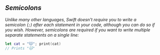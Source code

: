 ## *Semicolons*

*Unlike many other languages, Swift doesn’t require you to write a semicolon (`;`) after each statement in your code, although you can do so if you wish. However, semicolons are required if you want to write multiple separate statements on a single line:*

```swift
let cat = "🐱"; print(cat)
// Prints "🐱"
```


